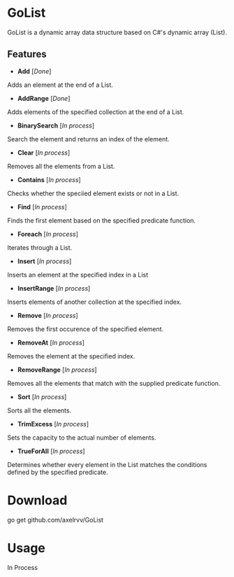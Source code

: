 # GoList

GoList is a dynamic array data structure based on C#'s dynamic array (List).

## Features
- **Add** [*Done*]

Adds an element at the end of a List.
- **AddRange** [*Done*]

Adds elements of the specified collection at the end of a List.
- **BinarySearch** [*In process*]

Search the element and returns an index of the element.
- **Clear** [*In process*]

Removes all the elements from a List.
- **Contains** [*In process*]

Checks whether the speciied element exists or not in a List.
- **Find** [*In process*]

Finds the first element based on the specified predicate function.
- **Foreach** [*In process*]

Iterates through a List.
- **Insert** [*In process*]

Inserts an element at the specified index in a List
- **InsertRange** [*In process*]

Inserts elements of another collection at the specified index.
- **Remove** [*In process*]

Removes the first occurence of the specified element. 
- **RemoveAt** [*In process*]

Removes the element at the specified index.
- **RemoveRange** [*In process*]

Removes all the elements that match with the supplied predicate function.
- **Sort** [*In process*]

Sorts all the elements. 
- **TrimExcess** [*In process*]

Sets the capacity to the actual number of elements. 
- **TrueForAll** [*In process*]

Determines whether every element in the List matches the conditions defined by the specified predicate. 

# Download

go get github.com/axelrvv/GoList

# Usage 
In Process
```Go

```